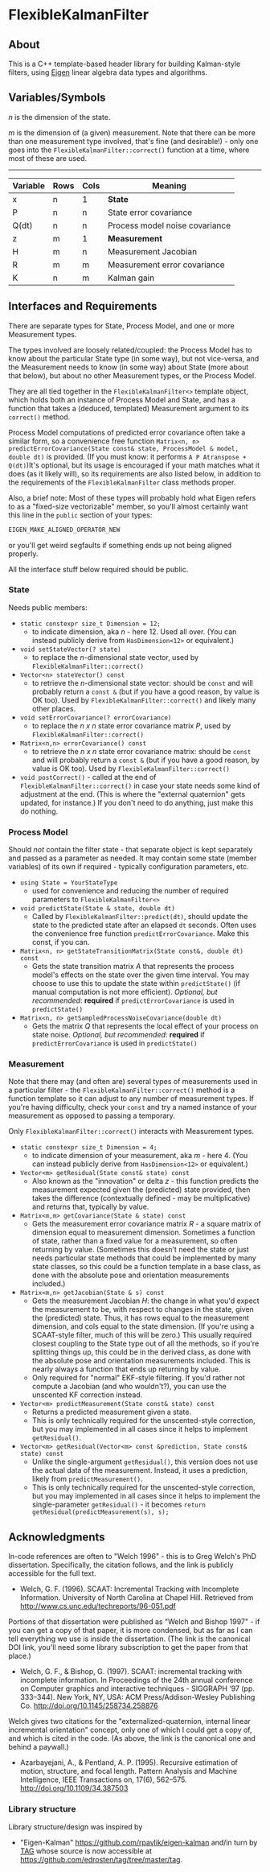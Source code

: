 # FlexibleKalmanFilter

## About

This is a C++ template-based header library for building Kalman-style filters, using [Eigen](http://eigen.tuxfamily.org) linear algebra data types and algorithms.

## Variables/Symbols

*n* is the dimension of the state.

*m* is the dimension of (a given) measurement. Note that there can be more than one measurement type involved, that's fine (and desirable!) - only one goes into the `FlexibleKalmanFilter::correct()` function at a time, where most of these are used.

-----

| Variable | Rows | Cols | Meaning                        |
| -------- | ---- | ---- | ------------------------------ |
| x        | n    | 1    | **State**                      |
| P        | n    | n    | State error covariance         |
| Q(dt)    | n    | n    | Process model noise covariance |
| z        | m    | 1    | **Measurement**                |
| H        | m    | n    | Measurement Jacobian           |
| R        | m    | m    | Measurement error covariance   |
| K        | n    | m    | Kalman gain                    |

## Interfaces and Requirements

There are separate types for State, Process Model, and one or more Measurement types.

The types involved are loosely related/coupled: the Process Model has to know about the particular State type (in some way), but not vice-versa, and the Measurement needs to know (in some way) about State (more about that below), but about no other Measurement types, or the Process Model.

They are all tied together in the `FlexibleKalmanFilter<>` template object, which holds both an instance of Process Model and State, and has a function that takes a (deduced, templated) Measurement argument to its `correct()` method.

Process Model computations of predicted error covariance often take a similar form, so a convenience free function `Matrix<n, n> predictErrorCovariance(State const& state, ProcessModel & model, double dt)` is provided. (If you must know: it performs `A P Atranspose + Q(dt)`)It's optional, but its usage is encouraged if your math matches what it does (as it likely will), so its requirements are also listed below, in addition to the requirements of the `FlexibleKalmanFilter` class methods proper.

Also, a brief note: Most of these types will probably hold what Eigen refers to as a "fixed-size vectorizable" member, so you'll almost certainly want this line in the `public` section of your types:

```c++
EIGEN_MAKE_ALIGNED_OPERATOR_NEW
```

or you'll get weird segfaults if something ends up not being aligned properly.

All the interface stuff below required should be public.

### State

Needs public members:

- `static constexpr size_t Dimension = 12;`
  - to indicate dimension, aka *n* - here 12. Used all over. (You can instead publicly derive from `HasDimension<12>` or equivalent.)
- `void setStateVector(? state)`
  - to replace the *n*-dimensional state vector, used by `FlexibleKalmanFilter::correct()`
- `Vector<n> stateVector() const`
  - to retrieve the *n*-dimensional state vector: should be `const` and will probably return a `const &` (but if you have a good reason, by value is OK too). Used by `FlexibleKalmanFilter::correct()` and likely many other places.
- `void setErrorCovariance(? errorCovariance)`
  - to replace the *n x n* state error covariance matrix *P*, used by `FlexibleKalmanFilter::correct()`
- `Matrix<n,n> errorCovariance() const`
  - to retrieve the *n x n* state error covariance matrix: should be `const` and will probably return a `const &` (but if you have a good reason, by value is OK too). Used by `FlexibleKalmanFilter::correct()`
- `void postCorrect()` - called at the end of `FlexibleKalmanFilter::correct()` in case your state needs some kind of adjustment at the end. (This is where the "external quaternion" gets updated, for instance.) If you don't need to do anything, just make this do nothing.

### Process Model

Should *not* contain the filter state - that separate object is kept separately and passed as a parameter as needed. It may contain some state (member variables) of its own if required - typically configuration parameters, etc.

- `using State = YourStateType`
  - used for convenience and reducing the number of required parameters to `FlexibleKalmanFilter<>`
- `void predictState(State & state, double dt)`
  - Called by `FlexibleKalmanFilter::predict(dt)`, should update the state to the predicted state after an elapsed `dt` seconds. Often uses the convenience free function `predictErrorCovariance`. Make this const, if you can.
- `Matrix<n, n> getStateTransitionMatrix(State const&, double dt) const`
  - Gets the state transition matrix *A* that represents the process model's effects on the state over the given time interval. You may choose to use this to update the state within `predictState()` (if manual computation is not more efficient). *Optional, but recommended*: **required** if `predictErrorCovariance` is used in `predictState()`
- `Matrix<n, n> getSampledProcessNoiseCovariance(double dt)`
  - Gets the matrix *Q* that represents the local effect of your process on state noise. *Optional, but recommended*: **required** if `predictErrorCovariance` is used in `predictState()`

### Measurement

Note that there may (and often are) several types of measurements used in a particular filter - the `FlexibleKalmanFilter::correct()` method is a function template so it can adjust to any number of measurement types.  If you're having difficulty, check your `const` and try a named instance of your measurement as opposed to passing a temporary.

Only `FlexibleKalmanFilter::correct()` interacts with Measurement types.

- `static constexpr size_t Dimension = 4;`
  - to indicate dimension of your measurement, aka *m* - here 4. (You can instead publicly derive from `HasDimension<12>` or equivalent.)
- `Vector<m> getResidual(State const& state) const`
  - Also known as the "innovation" or delta *z* - this function predicts the measurement expected given the (predicted) state provided, then takes the difference (contextually defined - may be multiplicative) and returns that, typically by value.
- `Matrix<m,m> getCovariance(State & state) const`
  - Gets the measurement error covariance matrix *R* - a square matrix of dimension equal to measurement dimension. Sometimes a function of state, rather than a fixed value for a measurement, so often returning by value. (Sometimes this doesn't need the state or just needs particular state methods that could be implemented by many state classes, so this could be a function template in a base class, as done with the absolute pose and orientation measurements included.)
- `Matrix<m,n> getJacobian(State & s) const`
  - Gets the measurement Jacobian *H*: the change in what you'd expect the measurement to be, with respect to changes in the state, given the (predicted) state. Thus, it has rows equal to the measurement dimension, and cols equal to the state dimension. (If you're using a SCAAT-style filter, much of this will be zero.) This usually required closest coupling to the State type out of all the methods, so if you're splitting things up, this could be in the derived class, as done with the absolute pose and orientation measurements included. This is nearly always a function that ends up returning by value.
  - Only required for "normal" EKF-style filtering. If you'd rather not compute a Jacobian (and who wouldn't?), you can use the unscented KF correction instead.
- `Vector<m> predictMeasurement(State const& state) const`
  - Returns a predicted measurement given a state.
  - This is only technically required for the unscented-style correction, but you may implemented in all cases since it helps to implement `getResidual()`.
- `Vector<m> getResidual(Vector<m> const &prediction, State const& state) const`
  - Unlike the single-argument `getResidual()`, this version does not use the actual data of the measurement. Instead, it uses a prediction, likely from `predictMeasurement()`.
  - This is only technically required for the unscented-style correction, but you may implemented in all cases since it helps to implement the single-parameter `getResidual()` - it becomes `return getResidual(predictMeasurement(s), s);`

## Acknowledgments

In-code references are often to "Welch 1996" - this is to Greg Welch's PhD dissertation. Specifically, the citation follows, and the link is publicly accessible for the full text.

- Welch, G. F. (1996). SCAAT: Incremental Tracking with Incomplete Information. University of North Carolina at Chapel Hill. Retrieved from <http://www.cs.unc.edu/techreports/96-051.pdf>

Portions of that dissertation were published as "Welch and Bishop 1997" - if you can get a copy of that paper, it is more condensed, but as far as I can tell everything we use is inside the dissertation. (The link is the canonical DOI link, you'll need some library subscription to get the paper from that place.)

- Welch, G. F., & Bishop, G. (1997). SCAAT: incremental tracking with incomplete information. In Proceedings of the 24th annual conference on Computer graphics and interactive techniques - SIGGRAPH ’97 (pp. 333–344). New York, NY, USA: ACM Press/Addison-Wesley Publishing Co. <http://doi.org/10.1145/258734.258876>

Welch gives two citations for the "externalized-quaternion, internal linear incremental orientation" concept, only one of which I could get a copy of, and which is cited in the code. (As above, the link is the canonical one and behind a paywall.)

- Azarbayejani, A., & Pentland, A. P. (1995). Recursive estimation of motion, structure, and focal length. Pattern Analysis and Machine Intelligence, IEEE Transactions on, 17(6), 562–575. <http://doi.org/10.1109/34.387503>

### Library structure

Library structure/design was inspired by

- "Eigen-Kalman" <https://github.com/rpavlik/eigen-kalman> and/in turn by [TAG](http://www.edwardrosten.com/cvd/tag.html) whose source is now accessible at <https://github.com/edrosten/tag/tree/master/tag>.
